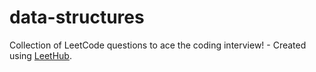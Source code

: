 # data-structures
Collection of LeetCode questions to ace the coding interview! - Created using [LeetHub](https://github.com/QasimWani/LeetHub).
